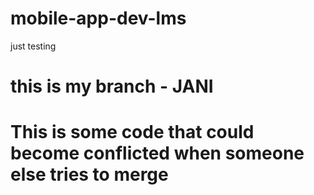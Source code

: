 # mobile-app-dev-lms

just testing

# this is my branch - JANI

# This is some code that could become conflicted when someone else tries to merge